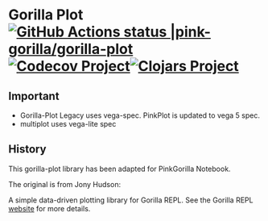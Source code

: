 # Gorilla Plot [![GitHub Actions status |pink-gorilla/gorilla-plot](https://github.com/pink-gorilla/gorilla-plot/workflows/CI/badge.svg)](https://github.com/pink-gorilla/gorilla-plot/actions?workflow=CI)[![Codecov Project](https://codecov.io/gh/pink-gorilla/gorilla-plot/branch/master/graph/badge.svg)](https://codecov.io/gh/pink-gorilla/gorilla-plot)[![Clojars Project](https://img.shields.io/clojars/v/org.pinkgorilla/gorilla-plot.svg)](https://clojars.org/org.pinkgorilla/gorilla-plot)


## Important

- Gorilla-Plot Legacy uses vega-spec. PinkPlot is updated to vega 5 spec.
- multiplot uses vega-lite spec


## History

This gorilla-plot library has been adapted for PinkGorilla Notebook.

The original is from Jony Hudson:

A simple data-driven plotting library for Gorilla REPL. See the Gorilla REPL [website](http://gorilla-repl.org) for more
details.

